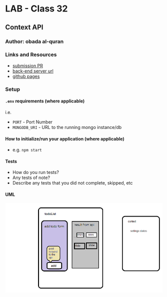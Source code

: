 # LAB - Class 32

## Context API

### Author: obada al-quran

### Links and Resources

- [submission PR](https://github.com/obadeh/Context-API/pull/1)
- [back-end server url](https://api-js401.herokuapp.com/api/v1/todo)
- [github pages](https://obadeh.github.io/Context-API/)

### Setup

#### `.env` requirements (where applicable)

i.e.

- `PORT` - Port Number
- `MONGODB_URI` - URL to the running mongo instance/db

#### How to initialize/run your application (where applicable)

- e.g. `npm start`

#### Tests

- How do you run tests?
- Any tests of note?
- Describe any tests that you did not complete, skipped, etc

#### UML

![uml](./todo2.png)